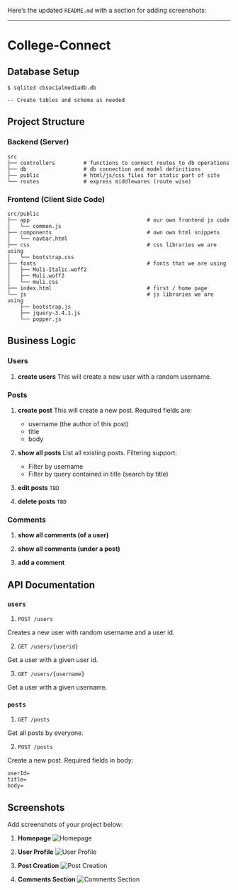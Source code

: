 Here’s the updated `README.md` with a section for adding screenshots:

---

# College-Connect

## Database Setup

```shell
$ sqlite3 cbsocialmediadb.db
```

```sqlite
-- Create tables and schema as needed
```

## Project Structure

### Backend (Server)
```shell
src
├── controllers         # functions to connect routes to db operations
├── db                  # db connection and model definitions
├── public              # html/js/css files for static part of site
└── routes              # express middlewares (route wise)
```

### Frontend (Client Side Code)

```shell
src/public
├── app                                     # our own frontend js code
│   └── common.js
├── components                              # own own html snippets
│   └── navbar.html
├── css                                     # css libraries we are using
│   └── bootstrap.css
├── fonts                                   # fonts that we are using
│   ├── Muli-Italic.woff2
│   ├── Muli.woff2
│   └── muli.css
├── index.html                              # first / home page
└── js                                      # js libraries we are using
    ├── bootstrap.js
    ├── jquery-3.4.1.js
    └── popper.js
```

## Business Logic 

### Users

1. **create users** 
    This will create a new user with a random username.

### Posts

1. **create post**
    This will create a new post. Required fields are:
    - username (the author of this post)
    - title
    - body 

2. **show all posts**
    List all existing posts. Filtering support:
    - Filter by username
    - Filter by query contained in title (search by title)

3. **edit posts** `TBD`

4. **delete posts** `TBD` 

### Comments 

1. **show all comments (of a user)**

2. **show all comments (under a post)**

3. **add a comment**


## API Documentation 

### `users` 

1. `POST /users` 

Creates a new user with random username and a user id.

2. `GET /users/{userid}`

Get a user with a given user id.

3. `GET /users/{username}`

Get a user with a given username.


### `posts` 

1. `GET /posts` 

Get all posts by everyone.

2. `POST /posts` 

Create a new post. Required fields in body:
```
userId=
title=
body=
```

## Screenshots

Add screenshots of your project below:

1. **Homepage**
   ![Homepage](path/to/homepage-screenshot.png)

2. **User Profile**
   ![User Profile](path/to/user-profile-screenshot.png)

3. **Post Creation**
   ![Post Creation](path/to/post-creation-screenshot.png)

4. **Comments Section**
   ![Comments Section](path/to/comments-section-screenshot.png)

